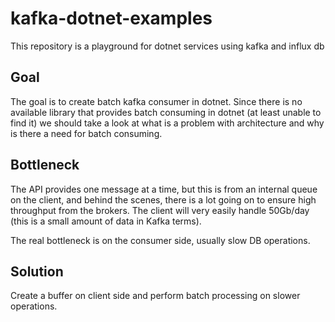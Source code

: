 # kafka-dotnet-examples

This repository is a playground for dotnet services using kafka and influx db

## Goal
The goal is to create batch kafka consumer in dotnet.
Since there is no available library that provides batch consuming in dotnet (at least unable to find it) we should take a look at what is a problem with architecture and why is there a need for batch consuming.

## Bottleneck

The API provides one message at a time, but this is from an internal queue on the client, and behind the scenes, there is a lot going on to ensure high throughput from the brokers. The client will very easily handle 50Gb/day (this is a small amount of data in Kafka terms).

The real bottleneck is on the consumer side, usually slow DB operations.

## Solution

Create a buffer on client side and perform batch processing on slower operations.
